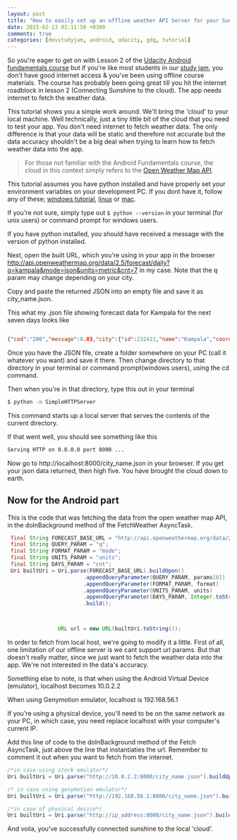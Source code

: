 ```yaml
---
layout: post
title: "How to easily set up an offline weather API Server for your Sunshine app"
date: 2015-02-23 01:11:58 +0300
comments: true
categories: [devstudyjam, android, udacity, gdg, tutorial]
---
```

So you're eager to get on with Lesson 2 of the [Udacity Android fundamentals course](https://www.udacity.com/course/ud853) but if you're like most students in our [study jam](http://developerstudyjams.com/), you don't have good internet access & you've been using offline course materials. The course has probably been going great till you hit the internet roadblock in lesson 2 (Connecting Sunshine to the cloud). The app needs internet to fetch the weather data.
<!-- more -->
This tutorial shows you a simple work around. We'll bring the 'cloud' to your local machine. Well technically, just a tiny little bit of the cloud that you need to test your app. You don't need internet to fetch weather data. The only difference is that your data will be static and therefore not accurate but the data accuracy shouldn't be a big deal when trying to learn how to fetch weather data into the app.

>For those not familiar with the Android Fundamentals course, the cloud in this context simply refers to the [Open Weather Map API](http://openweathermap.org/api).

This tutorial assumes you have python installed and have properly set your environment variables on your development PC. If you dont have it, follow any of these; [windows tutorial](http://www.howtogeek.com/197947/how-to-install-python-on-windows/), [linux](http://www.cyberciti.biz/faq/install-python-linux/) or [mac](http://docs.python-guide.org/en/latest/starting/install/osx/).


If you're not sure, simply type out ```$ python --version``` in your terminal (for unix users) or command prompt for windows users.

If you have python installed, you should have received a message with the version of python installed.

Next, open the built URL, which you're using in your app in the browser http://api.openweathermap.org/data/2.5/forecast/daily?q=kampala&mode=json&units=metric&cnt=7 in my case. Note that the q param may change depending on your city. 

Copy and paste the returned JSON into an empty file and save it as city_name.json.

This what my .json file showing forecast data for Kampala for the next seven days looks like
``` json city_name.json

{"cod":"200","message":0.03,"city":{"id":232422,"name":"Kampala","coord":{"lon":32.582191,"lat":0.31628},"country":"UG","population":0,"sys":{"population":0}},"cnt":7,"list":[{"dt":1424685600,"temp":{"day":27.61,"min":25.94,"max":27.61,"night":25.94,"eve":27.52,"morn":27.61},"pressure":895.42,"humidity":85,"weather":[{"id":800,"main":"Clear","description":"sky is clear","icon":"01d"}],"speed":2.57,"deg":225,"clouds":0},{"dt":1424772000,"temp":{"day":27.19,"min":25.45,"max":27.26,"night":25.91,"eve":26.88,"morn":25.45},"pressure":898.48,"humidity":88,"weather":[{"id":802,"main":"Clouds","description":"scattered clouds","icon":"03d"}],"speed":0.76,"deg":192,"clouds":44},{"dt":1424858400,"temp":{"day":27.89,"min":25.83,"max":27.89,"night":25.83,"eve":27.24,"morn":26.06},"pressure":897.35,"humidity":83,"weather":[{"id":800,"main":"Clear","description":"sky is clear","icon":"01d"}],"speed":5,"deg":149,"clouds":0},{"dt":1424944800,"temp":{"day":27.72,"min":25.75,"max":27.98,"night":25.75,"eve":27.68,"morn":26.26},"pressure":897.27,"humidity":84,"weather":[{"id":800,"main":"Clear","description":"sky is clear","icon":"01d"}],"speed":5.32,"deg":153,"clouds":0},{"dt":1425031200,"temp":{"day":28.62,"min":24.01,"max":28.62,"night":24.01,"eve":25.85,"morn":25.76},"pressure":896.46,"humidity":0,"weather":[{"id":800,"main":"Clear","description":"sky is clear","icon":"01d"}],"speed":1.96,"deg":82,"clouds":6},{"dt":1425117600,"temp":{"day":28.42,"min":24.35,"max":28.42,"night":24.35,"eve":25.87,"morn":24.72},"pressure":896.7,"humidity":0,"weather":[{"id":800,"main":"Clear","description":"sky is clear","icon":"01d"}],"speed":0.91,"deg":300,"clouds":2},{"dt":1425204000,"temp":{"day":28.51,"min":24.47,"max":28.51,"night":24.47,"eve":25.89,"morn":25.62},"pressure":895.82,"humidity":0,"weather":[{"id":800,"main":"Clear","description":"sky is clear","icon":"01d"}],"speed":1.69,"deg":198,"clouds":4}]}

```

Once you have the JSON file, create a folder somewhere on your PC (call it whatever you want) and save it there. Then change directory to that directory in your terminal or command prompt(windows users), using the cd command.

Then when you're in that directory, type this out in your terminal

``` bash start the server
$ python -m SimpleHTTPServer
```

This command starts up a local server that serves the contents of the current directory.

If that went well, you should see something like this

``` bash server started
Serving HTTP on 0.0.0.0 port 8000 ...
```
Now go to http://localhost:8000/city_name.json in your browser. 
If you get your json data returned, then high five. You have brought the cloud down to earth.

Now for the Android part
------------------------

This is the code that was fetching the data from the open weather map API, in the doInBackground method of the
FetchWeather AsyncTask.
```java fetch from online
 final String FORECAST_BASE_URL = "http://api.openweathermap.org/data/2.5/forecast/daily?";
 final String QUERY_PARAM = "q";
 final String FORMAT_PARAM = "mode";
 final String UNITS_PARAM = "units";
 final String DAYS_PARAM = "cnt";
 Uri builtUri = Uri.parse(FORECAST_BASE_URL).buildUpon()
                        .appendQueryParameter(QUERY_PARAM, params[0])
                        .appendQueryParameter(FORMAT_PARAM, format)
                        .appendQueryParameter(UNITS_PARAM, units)
                        .appendQueryParameter(DAYS_PARAM, Integer.toString(numDays))
                        .build();



                URL url = new URL(builtUri.toString());
```
In order to fetch from local host, we're going to modify it a little.
First of all, one limitation of our offline server is we cant support url params.
But that doesn't really matter, since we just want to fetch the weather data into the app.
We're not interested in the data's accuracy.

Something else to note, is that when using the Android Virtual Device (emulator), localhost becomes 10.0.2.2

When using Genymotion emulator, localhost is 192.168.56.1

If you're using a physical device, you'll need to be on the same network as your PC, in which case, you need replace localhost with your computer's current IP.

Add this line of code to the doInBackground method of the Fetch AsyncTask, just above the line that instantiaties the url. Remember to comment it out when you want to fetch from the internet.

``` java fetch from localhost
/*in case using stock emulator*/
Uri builtUri = Uri.parse("http://10.0.2.2:8000/city_name.json").buildUpon().build();

/* in case using genymotion emulator*/
Uri builtUri = Uri.parse("http://192.168.56.1:8000/city_name.json").buildUpon().build();

/*in case of physical device*/
Uri builtUri = Uri.parse("http://ip_address:8000/city_name.json").buildUpon().build();
```
And voila, you've successfully connected sunshine to the local 'cloud'.